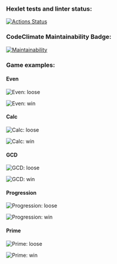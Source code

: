 
### Hexlet tests and linter status:
[![Actions Status](https://github.com/faraway10/java-project-61/actions/workflows/hexlet-check.yml/badge.svg)](https://github.com/faraway10/java-project-61/actions)

### CodeClimate Maintainability Badge:
[![Maintainability](https://api.codeclimate.com/v1/badges/3ef10ab3b4f662cf7a7f/maintainability)](https://codeclimate.com/github/faraway10/java-project-61/maintainability)

### Game examples:

#### Even

![Even: loose](https://sun9-76.userapi.com/impg/SN0Zv1HHtLvXeyB7XGkkBBPDcpNo0Yv10O_Pig/TQy92GU6JBQ.jpg?size=581x370&quality=95&sign=b2510dae492dd03379399d1bf342642d&type=album "Even: loose")

![Even: win](https://sun9-11.userapi.com/impg/9vCRVaB4tP_m3oSNXqU7I4yv8X45dS8q72Arwg/2zXC6dV8imY.jpg?size=581x440&quality=95&sign=7a4e2c552a4d9416c263fc4117c9393a&type=album "Even: win")

#### Calc

![Calc: loose](https://sun9-22.userapi.com/impg/m3aGXHttnrih3uoG05UmKTOHOjMbTayJZQePLw/5v7y9UqvKcA.jpg?size=581x370&quality=95&sign=f544c5419fa0c18a84a72d0f427b3092&type=album "Calc: loose")

![Calc: win](https://sun9-37.userapi.com/impg/tOXHy2VPvqVMCO0zkgLIS7BdJ1deu598gCa6zA/d_oNJGzJICI.jpg?size=581x426&quality=95&sign=9fb1bfbbb05da2babe6d81dc9cfc8210&type=album "Calc: win")

#### GCD

![GCD: loose](https://sun9-37.userapi.com/impg/650j_BOsPLheUYaveUOnJMfM4hJk4wKl5YBnQw/rcmXrsaozPQ.jpg?size=581x426&quality=95&sign=50b5bf30eeff9c4d2a1e44470317c593&type=album "GCD: loose")

![GCD: win](https://sun9-1.userapi.com/impg/8kWI0wjR4Q1yuP4DboTXQNh6mexeUm-AkDxNRQ/_rf8YsnalmI.jpg?size=581x426&quality=95&sign=fb534a6ac57f1e460bf99778e791c269&type=album "GCD: win")

#### Progression

![Progression: loose](https://sun9-30.userapi.com/impg/rWdJTIDoYEnBjEwMTpLLu6eWmHaW78-s3Dr-QA/1gJbYnA5Kfo.jpg?size=581x384&quality=95&sign=b120946adf1f9e1488ac4b1b3d737216&type=album "Progression: loose")

![Progression: win](https://sun9-22.userapi.com/impg/mHh2xEtzJL0Kn1Ir3aBGlyMJ2QnhoOocDqm-NA/S98D8DkY7NA.jpg?size=581x454&quality=95&sign=732c64657aadbf6fdf3ac62c1d65599e&type=album "Progression: win")

#### Prime

![Prime: loose](https://sun9-47.userapi.com/impg/klHE_0YpA1i2y3Yp7NFtpk-pALdIdRGGV5YATg/i7obRVY__Hs.jpg?size=581x370&quality=95&sign=ae5c033eec5e5c204bd173abe2349113&type=album "Prime: loose")

![Prime: win](https://sun9-40.userapi.com/impg/Fehi7JBY-81bVhTWblq2sCucpnD1Zupm8753jw/SaC0Y-dfYBk.jpg?size=581x454&quality=95&sign=a8e9587421aee0d359a441d016289e74&type=album  "Prime: win")
